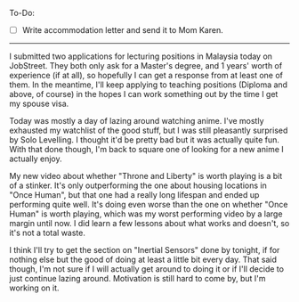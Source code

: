 
To-Do:
- [ ] Write accommodation letter and send it to Mom Karen.

----

I submitted two applications for lecturing positions in Malaysia today on JobStreet. They both only ask for a Master's degree, and 1 years' worth of experience (if at all), so hopefully I can get a response from at least one of them. In the meantime, I'll keep applying to teaching positions (Diploma and above, of course) in the hopes I can work something out by the time I get my spouse visa.

Today was mostly a day of lazing around watching anime. I've mostly exhausted my watchlist of the good stuff, but I was still pleasantly surprised by Solo Levelling. I thought it'd be pretty bad but it was actually quite fun. With that done though, I'm back to square one of looking for a new anime I actually enjoy.

My new video about whether "Throne and Liberty" is worth playing is a bit of a stinker. It's only outperforming the one about housing locations in "Once Human", but that one had a really long lifespan and ended up performing quite well. It's doing even worse than the one on whether "Once Human" is worth playing, which was my worst performing video by a large margin until now. I did learn a few lessons about what works and doesn't, so it's not a total waste.

I think I'll try to get the section on "Inertial Sensors" done by tonight, if for nothing else but the good of doing at least a little bit every day. That said though, I'm not sure if I will actually get around to doing it or if I'll decide to just continue lazing around. Motivation is still hard to come by, but I'm working on it.


